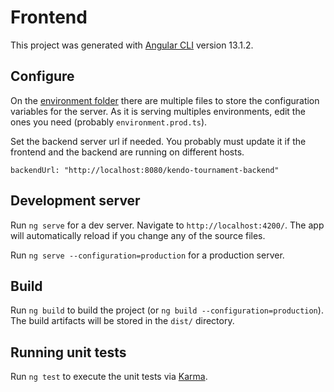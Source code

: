 # Frontend

This project was generated with [Angular CLI](https://github.com/angular/angular-cli) version 13.1.2.

## Configure

On the [environment folder](src/environments) there are multiple files to store the configuration variables for the
server. As it is serving multiples environments, edit the ones you need (probably `environment.prod.ts`).

Set the backend server url if needed. You probably must update it if the frontend and the backend are running on
different hosts.

```
backendUrl: "http://localhost:8080/kendo-tournament-backend"
```

## Development server

Run `ng serve` for a dev server. Navigate to `http://localhost:4200/`. The app will automatically reload if you change
any of the source files.

Run `ng serve --configuration=production` for a production server.

## Build

Run `ng build` to build the project (or `ng build --configuration=production`). The build artifacts will be stored in
the `dist/` directory.

## Running unit tests

Run `ng test` to execute the unit tests via [Karma](https://karma-runner.github.io).
